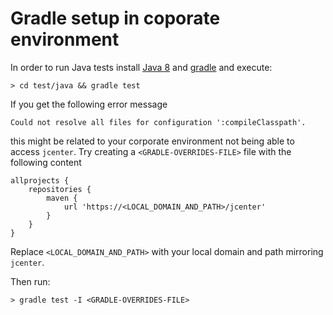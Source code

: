 Gradle setup in coporate environment
====================================

In order to run Java tests install [Java 8](https://docs.oracle.com/javase/8/docs/technotes/guides/install/install_overview.html) and [gradle](https://gradle.org/install/) and execute:

	> cd test/java && gradle test

If you get the following error message

	Could not resolve all files for configuration ':compileClasspath'.

this might be related to your corporate environment not being able to access `jcenter`.
Try creating a `<GRADLE-OVERRIDES-FILE>` file with the following content

```
allprojects {
    repositories {
        maven {
            url 'https://<LOCAL_DOMAIN_AND_PATH>/jcenter'
        }
    }
}
```

Replace `<LOCAL_DOMAIN_AND_PATH>` with your local domain and path mirroring `jcenter`.

Then run:

	> gradle test -I <GRADLE-OVERRIDES-FILE>
